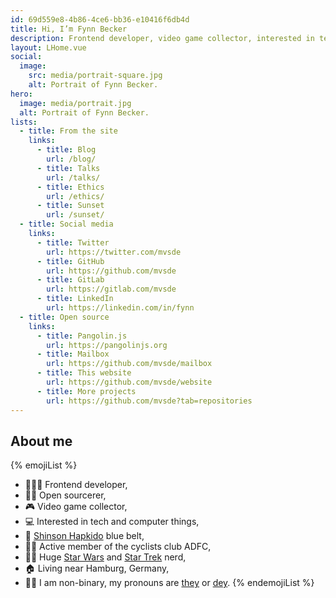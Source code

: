 ```yaml
---
id: 69d559e8-4b86-4ce6-bb36-e10416f6db4d
title: Hi, I’m Fynn Becker
description: Frontend developer, video game collector, interested in tech and computer things, cyclist, Shinson Hapkido 🥋, Star Wars and Star Trek 🖖🏻
layout: LHome.vue
social:
  image:
    src: media/portrait-square.jpg
    alt: Portrait of Fynn Becker.
hero:
  image: media/portrait.jpg
  alt: Portrait of Fynn Becker.
lists:
  - title: From the site
    links:
      - title: Blog
        url: /blog/
      - title: Talks
        url: /talks/
      - title: Ethics
        url: /ethics/
      - title: Sunset
        url: /sunset/
  - title: Social media
    links:
      - title: Twitter
        url: https://twitter.com/mvsde
      - title: GitHub
        url: https://github.com/mvsde
      - title: GitLab
        url: https://gitlab.com/mvsde
      - title: LinkedIn
        url: https://linkedin.com/in/fynn
  - title: Open source
    links:
      - title: Pangolin.js
        url: https://pangolinjs.org
      - title: Mailbox
        url: https://github.com/mvsde/mailbox
      - title: This website
        url: https://github.com/mvsde/website
      - title: More projects
        url: https://github.com/mvsde?tab=repositories
---
```


## About me

{% emojiList %}
* 🧑🏻‍💻 Frontend developer,
* 🧙🏻 Open sourcerer,
* 🎮 Video game collector,
* 💻 Interested in tech and computer things,
* 🥋 [Shinson Hapkido](http://www.shinsonhapkido.org) blue belt,
* 🚴🏻 Active member of the cyclists club ADFC,
* 🖖🏻 Huge [Star Wars](https://twitter.com/mvsde/status/1408409600643190788) and [Star Trek](https://twitter.com/mvsde/status/1400519056374046726) nerd,
* 🏠 Living near Hamburg, Germany,
* 🏳️‍⚧️ I am non-binary, my pronouns are [they](https://en.pronouns.page/they) or [dey](https://de.pronouns.page/dey).
{% endemojiList %}
